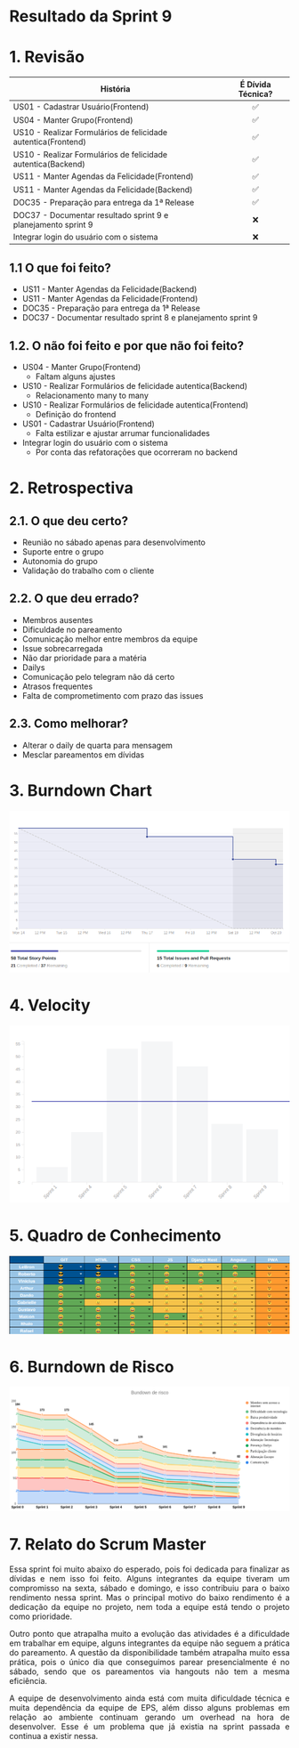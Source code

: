 # Resultado da Sprint 9

 # 1. Revisão

| História | É Dívida Técnica? |
| -------- | :----: |
| US01 - Cadastrar Usuário(Frontend) | :white_check_mark: |
| US04 - Manter Grupo(Frontend) | :white_check_mark: |
| US10 - Realizar Formulários de felicidade autentica(Frontend) | :white_check_mark: |
| US10 - Realizar Formulários de felicidade autentica(Backend) | :white_check_mark: |
| US11 - Manter Agendas da Felicidade(Frontend) | :white_check_mark: |
| US11 - Manter Agendas da Felicidade(Backend) | :white_check_mark: |
| DOC35 - Preparação para entrega da 1ª Release | :white_check_mark: |
| DOC37 - Documentar resultado sprint 9 e planejamento sprint 9 | :x: |
| Integrar login do usuário com o sistema | :x: |


## 1.1 O que foi feito?
* US11 - Manter Agendas da Felicidade(Backend)
* US11 - Manter Agendas da Felicidade(Frontend)
* DOC35 - Preparação para entrega da 1ª Release
* DOC37 - Documentar resultado sprint 8 e planejamento sprint 9

## 1.2. O não foi feito e por que não foi feito?

* US04 - Manter Grupo(Frontend)
    * Faltam alguns ajustes
* US10 - Realizar Formulários de felicidade autentica(Backend)
    * Relacionamento many to many
* US10 - Realizar Formulários de felicidade autentica(Frontend)
    * Definição do frontend
* US01 - Cadastrar Usuário(Frontend)
    * Falta estilizar e ajustar arrumar funcionalidades
* Integrar login do usuário com o sistema
    * Por conta das refatorações que ocorreram no backend

# 2. Retrospectiva

## 2.1. O que deu certo?  

* Reunião no sábado apenas para desenvolvimento
* Suporte entre o grupo
* Autonomia do grupo
* Validação do trabalho com o cliente

## 2.2. O que deu errado? 

* Membros ausentes
* Dificuldade no pareamento
* Comunicação melhor entre membros da equipe
* Issue sobrecarregada
* Não dar prioridade para a matéria
* Dailys
* Comunicação pelo telegram não dá certo
* Atrasos frequentes
* Falta de comprometimento com prazo das issues

## 2.3. Como melhorar?

* Alterar o daily de quarta para mensagem
* Mesclar pareamentos em dívidas

# 3. Burndown Chart
![Sprint 9 - Burndown](../../assets/img/burndown/burndown9.png)

# 4. Velocity
![Sprint 9 - Velocity](../../assets/img/velocity/velocity9.png)

# 5. Quadro de Conhecimento
![Sprint 9 - Quadro de conhecimento](../../assets/img/quadro_conhecimento/quadro_conhecimento9.png)

# 6. Burndown de Risco
![Sprint 9 - Burndown de Risco](../../assets/img/burndown_risco/burndown_risco9.png)

# 7. Relato do Scrum Master
<p align = "justify">
    <p align = "justify">
        Essa sprint foi muito abaixo do esperado, pois foi dedicada para finalizar as dívidas e nem isso foi feito. Alguns integrantes da equipe tiveram um compromisso na sexta, sábado e domingo, e isso contribuiu para o baixo rendimento nessa sprint. Mas o principal motivo do baixo rendimento é a dedicação da equipe no projeto, nem toda a equipe está tendo o projeto como prioridade.
    </p>
    <p align = "justify">
        Outro ponto que atrapalha muito a evolução das atividades é a dificuldade em trabalhar em equipe, alguns integrantes da equipe não seguem a prática do pareamento. A questão da disponibilidade também atrapalha muito essa prática, pois o único dia que conseguimos parear presencialmente é no sábado, sendo que os pareamentos via hangouts não tem a mesma eficiência. 
    </p>
    <p align = "justify">
        A equipe de desenvolvimento ainda está com muita dificuldade técnica e muita dependência da equipe de EPS, além disso alguns problemas em relação ao ambiente continuam gerando um overhead na hora de desenvolver. Esse é um problema que já existia na sprint passada e continua a existir nessa.
    </p>

</p>




